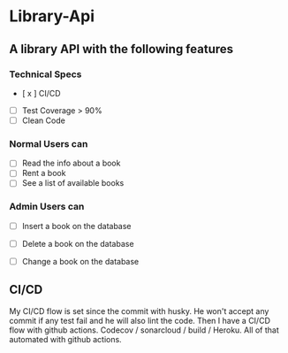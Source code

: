 # Library-Api

## A library API with the following features

### Technical Specs

- [ x ] CI/CD
- [ ] Test Coverage > 90%
- [ ] Clean Code

### Normal Users can

- [ ] Read the info about a book
- [ ] Rent a book
- [ ] See a list of available books

### Admin Users can

- [ ] Insert a book on the database
- [ ] Delete a book on the database
- [ ] Change a book on the database


## CI/CD

My CI/CD flow is set since the commit with husky. He won't accept any commit if any test fail and he will also lint the code. Then I have a CI/CD flow with github actions. Codecov / sonarcloud / build / Heroku. All of that automated with github actions.



